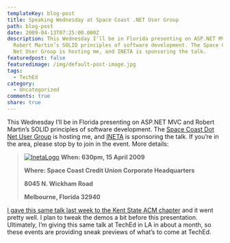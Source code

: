 ```yaml
---
templateKey: blog-post
title: Speaking Wednesday at Space Coast .NET User Group
path: blog-post
date: 2009-04-13T07:25:00.000Z
description: This Wednesday I’ll be in Florida presenting on ASP.NET MVC and
  Robert Martin’s SOLID principles of software development. The Space Coast Dot
  Net User Group is hosting me, and INETA is sponsoring the talk.
featuredpost: false
featuredimage: /img/default-post-image.jpg
tags:
  - TechEd
category:
  - Uncategorized
comments: true
share: true
---
```

This Wednesday I’ll be in Florida presenting on ASP.NET MVC and Robert Martin’s SOLID principles of software development. The [Space Coast Dot Net User Group](http://www.scdnug.org/) is hosting me, and [INETA](http://ineta.org/) is sponsoring the talk. If you’re in the area, please stop by to join in the event. More details:

> [![InetaLogo](https://stevesmithblog.com/files/media/image/WindowsLiveWriter/SpeakingWednesdayatSpaceCoa.NETUserGroup_CD88/InetaLogo_3.jpg "InetaLogo")](http://ineta.org/) **When: 630pm, 15 April 2009**
>
> **Where: Space Coast Credit Union Corporate Headquarters**
>
> **8045 N. Wickham Road**
>
> **Melbourne, Florida 32940**

[I gave this same talk last week to the Kent State ACM chapter](/speaking-at-kent-state-university-acm-chapter) and it went pretty well. I plan to tweak the demos a bit before this presentation. Ultimately, I’m giving this same talk at TechEd in LA in about a month, so these events are providing sneak previews of what’s to come at TechEd.